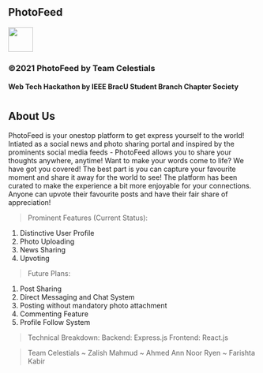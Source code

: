 # <h2> PhotoFeed </h2>
<p><img src="https://image.flaticon.com/icons/png/512/2065/2065157.png" width="50px" height="50px">
<h3> ©2021 PhotoFeed by Team Celestials </h3>
<h4> Web Tech Hackathon by IEEE BracU Student Branch Chapter Society </h4>

# <h2> About Us </h2>
PhotoFeed is your onestop platform to get express yourself to the world! Intiated as a social news and photo sharing portal and inspired by the prominents social media feeds - PhotoFeed allows you to share your thoughts anywhere, anytime! Want to make your words come to life? We have got you covered! The best part is you can capture your favourite moment and share it away for the world to see! The platform has been curated to make the experience a bit more enjoyable for your connections. Anyone can upvote their favourite posts and have their fair share of appreciation!

> Prominent Features (Current Status):
1) Distinctive User Profile
2) Photo Uploading
3) News Sharing 
4) Upvoting

> Future Plans:
1) Post Sharing
2) Direct Messaging and Chat System
3) Posting without mandatory photo attachment
4) Commenting Feature
5) Profile Follow System

> Technical Breakdown:
Backend: Express.js
Frontend: React.js

> Team Celestials 
~ Zalish Mahmud
~ Ahmed Ann Noor Ryen 
~ Farishta Kabir
